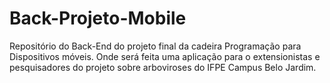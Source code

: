 # Back-Projeto-Mobile
Repositório do Back-End do projeto final da cadeira Programação para Dispositivos móveis. Onde será feita uma aplicação para o extensionistas e pesquisadores do projeto sobre arboviroses do IFPE Campus Belo Jardim.
